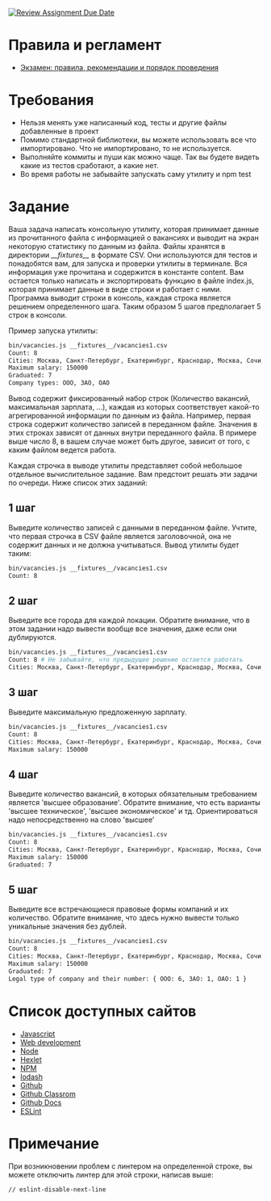 [![Review Assignment Due Date](https://classroom.github.com/assets/deadline-readme-button-24ddc0f5d75046c5622901739e7c5dd533143b0c8e959d652212380cedb1ea36.svg)](https://classroom.github.com/a/usGsm7E3)
# Правила и регламент

- [Экзамен: правила, рекомендации и порядок проведения](https://hexly.notion.site/d9289c18871c44508bc7c7f05a51d94f)

# Требования

* Нельзя менять уже написанный код, тесты и другие файлы добавленные в проект
* Помимо стандартной библиотеки, вы можете использовать все что импортировано. Что не импортировано, то не используется.
* Выполняйте коммиты и пуши как можно чаще. Так вы будете видеть какие из тестов сработают, а какие нет.
* Во время работы не забывайте запускать саму утилиту и npm test

# Задание

Ваша задача написать консольную утилиту, которая принимает данные из прочитанного файла с информацией о вакансиях и выводит на экран некоторую статистику по данным из файла. Файлы хранятся в директории *\_\_fixtures\_\_* в формате CSV. Они используются для тестов и понадобятся вам, для запуска и проверки утилиты в терминале. Вся информация уже прочитана и содержится в константе content. Вам остается только написать и экспортировать функцию в файле index.js, которая принимает данные в виде строки и работает с ними. Программа выводит строки в консоль, каждая строка является решением определенного шага. Таким образом 5 шагов предполагает 5 строк в консоли.

Пример запуска утилиты:

```bash
bin/vacancies.js __fixtures__/vacancies1.csv
Count: 8
Cities: Москва, Санкт-Петербург, Екатеринбург, Краснодар, Москва, Сочи, Казань, Новосибирск
Maximum salary: 150000
Graduated: 7
Company types: ООО, ЗАО, ОАО
```

Вывод содержит фиксированный набор строк (Количество вакансий, максимальная зарплата, ...), каждая из которых соответствует какой-то агрегированной информации по данным из файла. Например, первая строка содержит количество записей в переданном файле. Значения в этих строках зависят от данных внутри переданного файла. В примере выше число 8, в вашем случае может быть другое, зависит от того, с каким файлом ведется работа.

Каждая строчка в выводе утилиты представляет собой небольшое отдельное вычислительное задание. Вам предстоит решать эти задачи по очереди. Ниже список этих заданий:

## 1 шаг

Выведите количество записей с данными в переданном файле. Учтите, что первая строчка в CSV файле является заголовочной, она не содержит данных и не должна учитываться. Вывод утилиты будет таким:

```bash
bin/vacancies.js __fixtures__/vacancies1.csv
Count: 8
```

## 2 шаг

Выведите все города для каждой локации. Обратите внимание, что в этом задании надо вывести вообще все значения, даже если они дублируются.

```bash
bin/vacancies.js __fixtures__/vacancies1.csv
Count: 8 # Не забывайте, что предыдущее решение остается работать
Cities: Москва, Санкт-Петербург, Екатеринбург, Краснодар, Москва, Сочи, Казань, Новосибирск
```

## 3 шаг

Выведите максимальную предложенную зарплату.

```bash
bin/vacancies.js __fixtures__/vacancies1.csv
Count: 8
Cities: Москва, Санкт-Петербург, Екатеринбург, Краснодар, Москва, Сочи, Казань, Новосибирск
Maximum salary: 150000
```

## 4 шаг

Выведите количество вакансий, в которых обязательным требованием является 'высшее образование'. Обратите внимание, что есть варианты 'высшее техническое', 'высшее экономическое' и тд. Ориентироваться надо непосредственно на слово 'высшее'

```bash
bin/vacancies.js __fixtures__/vacancies1.csv
Count: 8
Cities: Москва, Санкт-Петербург, Екатеринбург, Краснодар, Москва, Сочи, Казань, Новосибирск
Maximum salary: 150000
Graduated: 7
```

## 5 шаг

Выведите все встречающиеся правовые формы компаний и их количество. Обратите внимание, что здесь нужно вывести только уникальные значения без дублей.

```bash
bin/vacancies.js __fixtures__/vacancies1.csv
Count: 8
Cities: Москва, Санкт-Петербург, Екатеринбург, Краснодар, Москва, Сочи, Казань, Новосибирск
Maximum salary: 150000
Graduated: 7
Legal type of company and their number: { ООО: 6, ЗАО: 1, ОАО: 1 }
```

# Список доступных сайтов

- [Javascript](https://developer.mozilla.org/ru/docs/Learn/JavaScript)
- [Web development](https://developer.mozilla.org/en-US/docs/Learn)
- [Node](https://nodejs.org/ru/docs)
- [Hexlet](https://hexlet.io)
- [NPM](https://docs.npmjs.com/)
- [lodash](https://lodash.com/docs)
- [Github](https://github.com/)
- [Github Classrom](https://classroom.github.com/)
- [Github Docs](https://docs.github.com/ru)
- [ESLint](https://eslint.org/docs/latest/)

# Примечание

При возникновении проблем с линтером на определенной строке, вы можете отключить линтер для этой строки, написав выше:
```bash
// eslint-disable-next-line
```
